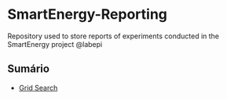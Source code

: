 # SmartEnergy-Reporting
Repository used to store reports of experiments conducted in the SmartEnergy project @labepi

## Sumário

- [Grid Search](gridSearch.md)
